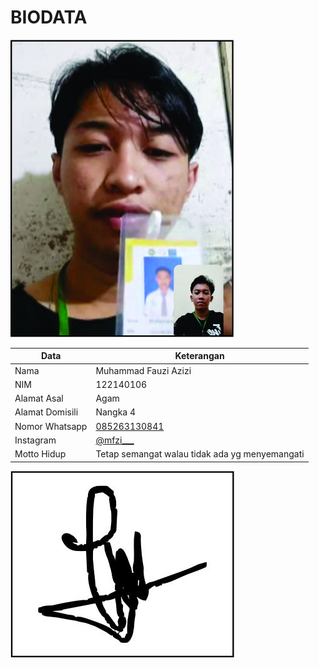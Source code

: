 # BIODATA

![Foto](106_foto.jpg)

| Data            | Keterangan |
| --------------- | ------------- |
| Nama            | Muhammad Fauzi Azizi |
| NIM             | 122140106 |
| Alamat Asal     | Agam |
| Alamat Domisili | Nangka 4 |
| Nomor Whatsapp  | [085263130841](https://wa.me/+6285263130841) |
| Instagram       | [@mfzi___](https://instagram.com/mfzi___) |
| Motto Hidup     | Tetap semangat walau tidak ada yg menyemangati |

![TTD](106_ttd.jpg)
